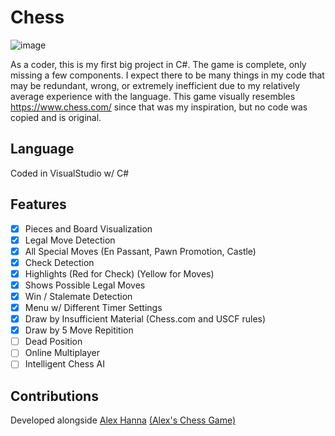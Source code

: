 # Chess 
![image](https://user-images.githubusercontent.com/120230187/213899640-507926a3-9fad-4664-81ff-12a071152493.png)

As a coder, this is my first big project in C#. The game is complete, only missing a few components.
I expect there to be many things in my code that may be redundant, wrong, or extremely inefficient due to my relatively average experience with the language. 
This game visually resembles https://www.chess.com/ since that was my inspiration, but no code was copied and is original.

## Language
Coded in VisualStudio w/ C#

## Features
- [x] Pieces and Board Visualization
- [x] Legal Move Detection
- [x] All Special Moves (En Passant, Pawn Promotion, Castle)
- [x] Check Detection
- [x] Highlights (Red for Check) (Yellow for Moves)
- [x] Shows Possible Legal Moves
- [x] Win / Stalemate Detection
- [x] Menu w/ Different Timer Settings
- [x] Draw by Insufficient Material (Chess.com and USCF rules)
- [x] Draw by 5 Move Repitition
- [ ] Dead Position
- [ ] Online Multiplayer
- [ ] Intelligent Chess AI

## Contributions
Developed alongside [Alex Hanna](https://github.com/alexphanna) [(Alex's Chess Game)](https://github.com/alexphanna/Chess)
